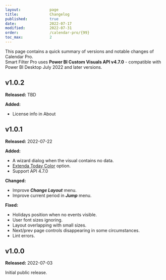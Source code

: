 ```yaml
---
layout:             page
title:              Changelog
published:          true
date:               2022-07-17
modified:           2022-07-31
order:              /calendar-pro/{99}
toc_max:            2
---
```

This page contains a quick summary of versions and notable changes of Calendar Pro.  
Smart Filter Pro uses **Power BI Custom Visuals API v4.7.0** - compatible with Power BI Desktop July 2022 and later versions.

## v1.0.2
**Released:** TBD

**Added:**
- License info in About


## v1.0.1
**Released:** 2022-07-22

**Added:**
- A wizard dialog when the visual contains no data.
- [Extenda Today Color](options/cells/extend-today-color.md) option.
- Support API 4.7.0

**Changed:**
- Improve ***Change Layout*** menu.
- Improve current period in ***Jump*** menu.

**Fixed:**
- Holidays position when no events visible.
- User font sizes ignoring.
- Layout overlapping with small sizes.
- Next/prev page controls disappearing in some circumstances.
- Lint errors.

## v1.0.0
**Released:** 2022-07-03

Initial public release.